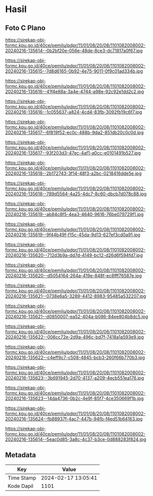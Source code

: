 # Hasil

## Foto C Plano

https://sirekap-obj-formc.kpu.go.id/40ce/pemilu/pdpr/11/01/08/20/08/1101082008002-20240216-135614--0b2bf20e-056e-48de-8ce3-dc71817a0f67.jpg

https://sirekap-obj-formc.kpu.go.id/40ce/pemilu/pdpr/11/01/08/20/08/1101082008002-20240216-135615--7d8d6165-0b92-4e75-9011-0f9c01ad334b.jpg

https://sirekap-obj-formc.kpu.go.id/40ce/pemilu/pdpr/11/01/08/20/08/1101082008002-20240216-135616--41f4e88a-3a4e-4744-a98e-92c92e1dd2c2.jpg

https://sirekap-obj-formc.kpu.go.id/40ce/pemilu/pdpr/11/01/08/20/08/1101082008002-20240216-135616--1c055637-a824-4cd4-83fb-3092fb19c6f7.jpg

https://sirekap-obj-formc.kpu.go.id/40ce/pemilu/pdpr/11/01/08/20/08/1101082008002-20240216-135617--6f819f52-ec0c-488b-9da2-851db20c0c0d.jpg

https://sirekap-obj-formc.kpu.go.id/40ce/pemilu/pdpr/11/01/08/20/08/1101082008002-20240216-135617--93f203d3-47ec-4af1-a0cc-e0101491b527.jpg

https://sirekap-obj-formc.kpu.go.id/40ce/pemilu/pdpr/11/01/08/20/08/1101082008002-20240216-135618--2b172743-3f14-48f3-a2bc-0218416dde5e.jpg

https://sirekap-obj-formc.kpu.go.id/40ce/pemilu/pdpr/11/01/08/20/08/1101082008002-20240216-135618--789d5564-4a25-4dc7-8c60-dbcb7d078c88.jpg

https://sirekap-obj-formc.kpu.go.id/40ce/pemilu/pdpr/11/01/08/20/08/1101082008002-20240216-135619--ab84c8f5-4ea3-4640-9616-76be079729f1.jpg

https://sirekap-obj-formc.kpu.go.id/40ce/pemilu/pdpr/11/01/08/20/08/1101082008002-20240216-135619--9f44b49f-f15c-45da-9d13-627ef3cd0a91.jpg

https://sirekap-obj-formc.kpu.go.id/40ce/pemilu/pdpr/11/01/08/20/08/1101082008002-20240216-135620--712d3b9a-dd7d-4149-bc12-d26d6f594fd7.jpg

https://sirekap-obj-formc.kpu.go.id/40ce/pemilu/pdpr/11/01/08/20/08/1101082008002-20240216-135620--d5054164-264a-419e-848f-ec8fff76587e.jpg

https://sirekap-obj-formc.kpu.go.id/40ce/pemilu/pdpr/11/01/08/20/08/1101082008002-20240216-135621--0738e6a5-3289-4412-8983-95485a532207.jpg

https://sirekap-obj-formc.kpu.go.id/40ce/pemilu/pdpr/11/01/08/20/08/1101082008002-20240216-135621--d0850007-ea52-404a-b086-84ee804b8dc5.jpg

https://sirekap-obj-formc.kpu.go.id/40ce/pemilu/pdpr/11/01/08/20/08/1101082008002-20240216-135622--006cc72e-2d9a-496c-bd7f-7418a1a593e9.jpg

https://sirekap-obj-formc.kpu.go.id/40ce/pemilu/pdpr/11/01/08/20/08/1101082008002-20240216-135622--c4eff9c7-c508-4845-bcb3-260f66b770b3.jpg

https://sirekap-obj-formc.kpu.go.id/40ce/pemilu/pdpr/11/01/08/20/08/1101082008002-20240216-135623--3b691945-2d70-4137-a209-4ecb551ea176.jpg

https://sirekap-obj-formc.kpu.go.id/40ce/pemilu/pdpr/11/01/08/20/08/1101082008002-20240216-135623--14da4736-0b2c-4e9f-85f7-4ce350669f1b.jpg

https://sirekap-obj-formc.kpu.go.id/40ce/pemilu/pdpr/11/01/08/20/08/1101082008002-20240216-135624--fb88937f-4ac7-447b-94fb-f4ed51b64163.jpg

https://sirekap-obj-formc.kpu.go.id/40ce/pemilu/pdpr/11/01/08/20/08/1101082008002-20240216-135614--5eac0d85-3a8c-4c37-b3ce-0d888283f824.jpg


## Metadata

| Key        | Value               |
| ---------- | ------------------- |
| Time Stamp | 2024-02-17 13:05:41 |
| Kode Dapil | 1101                |



